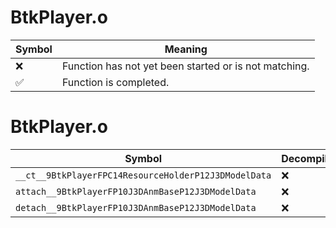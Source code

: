 # BtkPlayer.o
| Symbol | Meaning 
| ------------- | ------------- 
| :x: | Function has not yet been started or is not matching. 
| :white_check_mark: | Function is completed. 


# BtkPlayer.o
| Symbol | Decompiled? |
| ------------- | ------------- |
| `__ct__9BtkPlayerFPC14ResourceHolderP12J3DModelData` | :x: |
| `attach__9BtkPlayerFP10J3DAnmBaseP12J3DModelData` | :x: |
| `detach__9BtkPlayerFP10J3DAnmBaseP12J3DModelData` | :x: |
